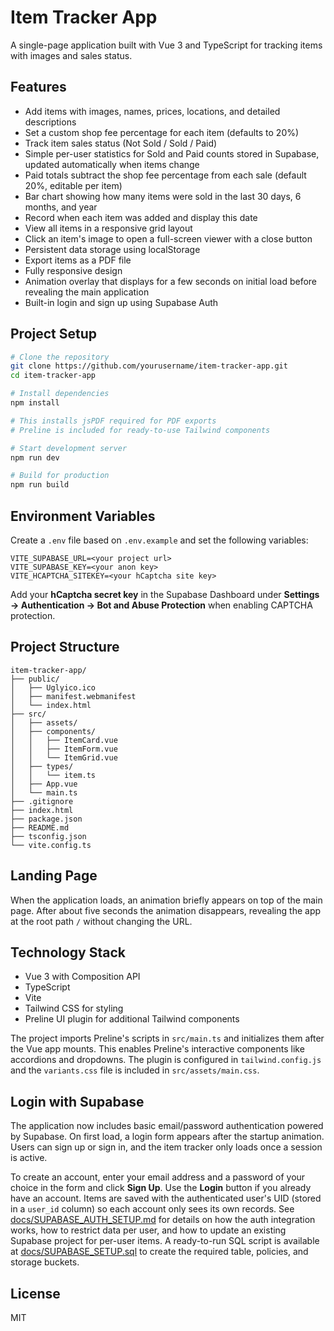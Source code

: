 # Item Tracker App

A single-page application built with Vue 3 and TypeScript for tracking items with images and sales status.

## Features

- Add items with images, names, prices, locations, and detailed descriptions
- Set a custom shop fee percentage for each item (defaults to 20%)
- Track item sales status (Not Sold / Sold / Paid)
- Simple per-user statistics for Sold and Paid counts stored in Supabase, updated automatically when items change
- Paid totals subtract the shop fee percentage from each sale (default 20%, editable per item)
- Bar chart showing how many items were sold in the last 30 days, 6 months, and year
- Record when each item was added and display this date
- View all items in a responsive grid layout
- Click an item's image to open a full-screen viewer with a close button
- Persistent data storage using localStorage
- Export items as a PDF file
- Fully responsive design
- Animation overlay that displays for a few seconds on initial load before revealing the main application
- Built-in login and sign up using Supabase Auth

## Project Setup

```bash
# Clone the repository
git clone https://github.com/yourusername/item-tracker-app.git
cd item-tracker-app

# Install dependencies
npm install

# This installs jsPDF required for PDF exports
# Preline is included for ready-to-use Tailwind components

# Start development server
npm run dev

# Build for production
npm run build
```

## Environment Variables
Create a `.env` file based on `.env.example` and set the following variables:

```
VITE_SUPABASE_URL=<your project url>
VITE_SUPABASE_KEY=<your anon key>
VITE_HCAPTCHA_SITEKEY=<your hCaptcha site key>
```

Add your **hCaptcha secret key** in the Supabase Dashboard under **Settings → Authentication → Bot and Abuse Protection** when enabling CAPTCHA protection.

## Project Structure

```
item-tracker-app/
├── public/
│   ├── Uglyico.ico
│   ├── manifest.webmanifest
│   └── index.html
├── src/
│   ├── assets/
│   ├── components/
│   │   ├── ItemCard.vue
│   │   ├── ItemForm.vue
│   │   └── ItemGrid.vue
│   ├── types/
│   │   └── item.ts
│   ├── App.vue
│   └── main.ts
├── .gitignore
├── index.html
├── package.json
├── README.md
├── tsconfig.json
└── vite.config.ts
```

## Landing Page
When the application loads, an animation briefly appears on top of the main page. After about five seconds the animation disappears, revealing the app at the root path `/` without changing the URL.

## Technology Stack

- Vue 3 with Composition API
- TypeScript
- Vite
- Tailwind CSS for styling
- Preline UI plugin for additional Tailwind components

The project imports Preline's scripts in `src/main.ts` and initializes them after
the Vue app mounts. This enables Preline's interactive components like accordions
and dropdowns. The plugin is configured in `tailwind.config.js` and the
`variants.css` file is included in `src/assets/main.css`.

## Login with Supabase

The application now includes basic email/password authentication powered by
Supabase. On first load, a login form appears after the startup animation. Users
can sign up or sign in, and the item tracker only loads once a session is
active.

To create an account, enter your email address and a password of your choice in the form and click **Sign Up**. Use the **Login** button if you already have an account.
 Items are saved with the authenticated user's UID (stored in a
`user_id` column) so each account only sees its own records. See
[docs/SUPABASE_AUTH_SETUP.md](docs/SUPABASE_AUTH_SETUP.md) for details on how
the auth integration works, how to restrict data per user, and how to update an
existing Supabase project for per-user items. A ready-to-run SQL script is
available at [docs/SUPABASE_SETUP.sql](docs/SUPABASE_SETUP.sql) to create the
required table, policies, and storage buckets.

## License

MIT
